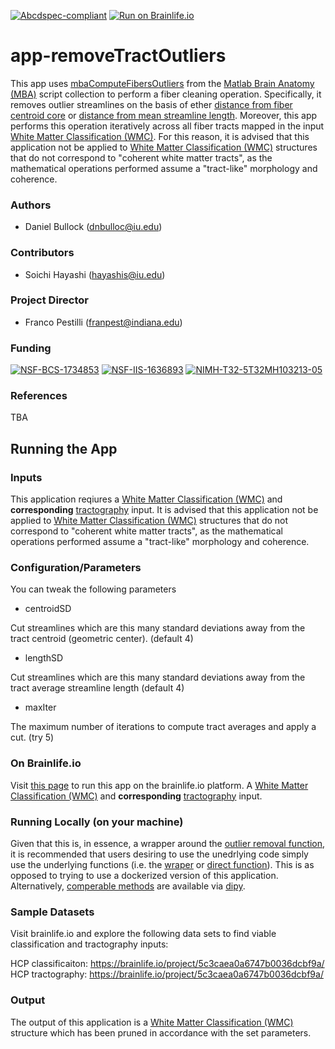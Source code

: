 
[![Abcdspec-compliant](https://img.shields.io/badge/ABCD_Spec-v1.1-green.svg)](https://github.com/brain-life/abcd-spec)
[![Run on Brainlife.io](https://img.shields.io/badge/Brainlife-bl.app.195-blue.svg)](https://doi.org/10.25663/brainlife.app.195)

# app-removeTractOutliers
This app uses [mbaComputeFibersOutliers](https://github.com/francopestilli/mba/blob/master/compute/mbaComputeFibersOutliers.m) from the [Matlab Brain Anatomy (MBA)](https://github.com/francopestilli/mba) script collection to perform a fiber cleaning operation.  Specifically, it removes outlier streamlines on the basis of ether [distance from fiber centroid core](https://github.com/francopestilli/mba/blob/1f06c4bd86da41322d292bfb0318ab61efe8b4a5/compute/mbaComputeFibersOutliers.m#L11) or [distance from mean streamline length](https://github.com/francopestilli/mba/blob/1f06c4bd86da41322d292bfb0318ab61efe8b4a5/compute/mbaComputeFibersOutliers.m#L13).  Moreover, this app performs this operation iteratively across all fiber tracts mapped in the input [White Matter Classification (WMC)](https://brainlife.io/datatype/5cc1d64c44947d8aea6b2d8b).  For this reason, it is advised that this application not be applied to [White Matter Classification (WMC)](https://brainlife.io/datatype/5cc1d64c44947d8aea6b2d8b) structures that do not correspond to "coherent white matter tracts", as the mathematical operations performed assume a "tract-like" morphology and coherence.

### Authors
- Daniel Bullock (dnbulloc@iu.edu)

### Contributors
- Soichi Hayashi (hayashis@iu.edu)

### Project Director
- Franco Pestilli (franpest@indiana.edu)

### Funding 
[![NSF-BCS-1734853](https://img.shields.io/badge/NSF_BCS-1734853-blue.svg)](https://nsf.gov/awardsearch/showAward?AWD_ID=1734853)
[![NSF-IIS-1636893](https://img.shields.io/badge/NSF_IIS-1636893-blue.svg)](https://nsf.gov/awardsearch/showAward?AWD_ID=1636893)
[![NIMH-T32-5T32MH103213-05](https://img.shields.io/badge/NIMH_T32-5T32MH103213--05-blue.svg)](https://projectreporter.nih.gov/project_info_description.cfm?aid=9725739)

### References 
TBA

## Running the App 

### Inputs

This application reqiures a [White Matter Classification (WMC)](https://brainlife.io/datatype/5cc1d64c44947d8aea6b2d8b) and **corresponding** [tractography](https://brainlife.io/datatype/5907d922436ee50ffde9c549) input. It is advised that this application not be applied to [White Matter Classification (WMC)](https://brainlife.io/datatype/5cc1d64c44947d8aea6b2d8b) structures that do not correspond to "coherent white matter tracts", as the mathematical operations performed assume a "tract-like" morphology and coherence.

### Configuration/Parameters

You can tweak the following parameters

* centroidSD

Cut streamlines which are this many standard deviations away from the tract centroid (geometric center). (default 4)

* lengthSD

Cut streamlines which are this many standard deviations away from the tract average streamline length (default 4)

* maxIter

The maximum number of iterations to compute tract averages and apply a cut. (try 5)

### On Brainlife.io

Visit [this page](https://doi.org/10.25663/brainlife.app.195) to run this app on the brainlife.io platform.  A [White Matter Classification (WMC)](https://brainlife.io/datatype/5cc1d64c44947d8aea6b2d8b) and **corresponding** [tractography](https://brainlife.io/datatype/5907d922436ee50ffde9c549) input.

### Running Locally (on your machine)

Given that this is, in essence, a wrapper around the [outlier removal function](https://github.com/francopestilli/mba/blob/master/compute/mbaComputeFibersOutliers.m), it is recommended that users desiring to use the unedrlying code simply use the underlying functions (i.e. the [wraper](https://github.com/DanNBullock/wma_tools/blob/master/ClassificationStruc_Tools/removeOutliersClassification.m) or [direct function](https://github.com/francopestilli/mba/blob/master/compute/mbaComputeFibersOutliers.m)).  This is as opposed to trying to use a dockerized version of this application.  Alternatively, [comperable methods](https://dipy.org/documentation/1.0.0./examples_built/cluster_confidence/) are available via [dipy](https://dipy.org/).

### Sample Datasets

Visit brainlife.io and explore the following data sets to find viable classification and tractography inputs:

HCP classificaiton:  https://brainlife.io/project/5c3caea0a6747b0036dcbf9a/
HCP tractography:  https://brainlife.io/project/5c3caea0a6747b0036dcbf9a/

### Output

The output of this application is a [White Matter Classification (WMC)](https://brainlife.io/datatype/5cc1d64c44947d8aea6b2d8b) structure which has been pruned in accordance with the set parameters.


